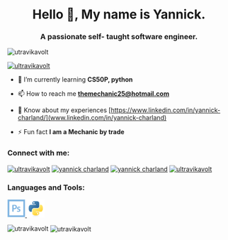 <h1 align="center">Hello 👋, My name is Yannick.</h1>
<h3 align="center">A passionate self- taught software engineer.</h3>

<p align="left"> <img src="https://komarev.com/ghpvc/?username=utravikavolt&label=Profile%20views&color=0e75b6&style=flat" alt="utravikavolt" /> </p>

<p align="left"> <a href="https://twitter.com/ultravikavolt" target="blank"><img src="https://img.shields.io/twitter/follow/ultravikavolt?logo=twitter&style=for-the-badge" alt="ultravikavolt" /></a> </p>

- 🌱 I’m currently learning **CS50P, python**

- 📫 How to reach me **themechanic25@hotmail.com**

- 📄 Know about my experiences [https://www.linkedin.com/in/yannick-charland/](www.linkedin.com/in/yannick-charland)

- ⚡ Fun fact **I am a Mechanic by trade**

<h3 align="left">Connect with me:</h3>
<p align="left">
<a href="https://twitter.com/ultravikavolt" target="blank"><img align="center" src="https://raw.githubusercontent.com/rahuldkjain/github-profile-readme-generator/master/src/images/icons/Social/twitter.svg" alt="ultravikavolt" height="30" width="40" /></a>
<a href="https://linkedin.com/in/yannick charland" target="blank"><img align="center" src="https://raw.githubusercontent.com/rahuldkjain/github-profile-readme-generator/master/src/images/icons/Social/linked-in-alt.svg" alt="yannick charland" height="30" width="40" /></a>
<a href="https://fb.com/yannick charland" target="blank"><img align="center" src="https://raw.githubusercontent.com/rahuldkjain/github-profile-readme-generator/master/src/images/icons/Social/facebook.svg" alt="yannick charland" height="30" width="40" /></a>
<a href="https://instagram.com/ultravikavolt" target="blank"><img align="center" src="https://raw.githubusercontent.com/rahuldkjain/github-profile-readme-generator/master/src/images/icons/Social/instagram.svg" alt="ultravikavolt" height="30" width="40" /></a>
</p>

<h3 align="left">Languages and Tools:</h3>
<p align="left"> <a href="https://www.photoshop.com/en" target="_blank" rel="noreferrer"> <img src="https://raw.githubusercontent.com/devicons/devicon/master/icons/photoshop/photoshop-line.svg" alt="photoshop" width="40" height="40"/> </a> <a href="https://www.python.org" target="_blank" rel="noreferrer"> <img src="https://raw.githubusercontent.com/devicons/devicon/master/icons/python/python-original.svg" alt="python" width="40" height="40"/> </a> </p>

<p><img align="left" src="https://github-readme-stats.vercel.app/api/top-langs?username=utravikavolt&show_icons=true&locale=en&layout=compact" alt="utravikavolt" /></p>

<p>&nbsp;<img align="center" src="https://github-readme-stats.vercel.app/api?username=utravikavolt&show_icons=true&locale=en" alt="utravikavolt" /></p>
